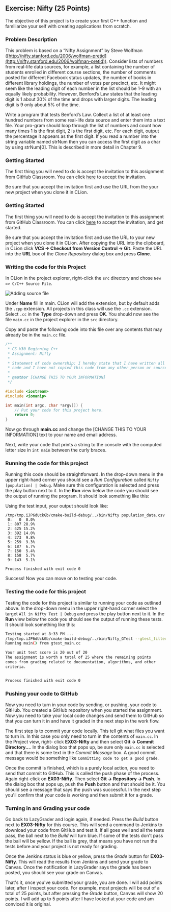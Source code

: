 ## Exercise: Nifty (25 Points)

The objective of this project is to create your first C++ function and familiarize your self with creating applications from scratch.
 
### Problem Description

This problem is based on a “Nifty Assignment” by Steve Wolfman 
([http://nifty.stanford.edu/2006/wolfman-pretid](http://nifty.stanford.edu/2006/wolfman-pretid)). 
Consider lists of numbers from real-life data sources, for example, a 
list containing the number of students enrolled in different course 
sections, the number of comments posted for different Facebook status 
updates, the number of books in different library holdings, the number 
of votes per precinct, etc. It might seem like the leading digit of each 
number in the list should be 1–9 with an equally likely probability. 
However, Benford’s Law states that the leading digit is 1 about 30% of 
the time and drops with larger digits. The leading digit is 9 only about 
5% of the time. 

Write a program that tests Benford’s Law. Collect a list of at least one 
hundred numbers from some real-life data source and enter them into a 
text file. Your pro-gram should loop through the list of numbers and 
count how many times 1 is the first digit, 2 is the first digit, etc. 
For each digit, output the percentage it appears as the first digit. If 
you read a number into the string variable named strNum then you can 
access the first digit as a char by using strNum[0]. This is described 
in more detail in Chapter 9.  

### Getting Started

The first thing you will need to do is accept the invitation to this assignment
from GitHub Classroom. You can click [here](https://classroom.github.com/a/BsNR5j9E) to accept the invitation. 

Be sure that you accept the invitation first and use the URL from
the your new project when you clone it in CLion.

### Getting Started

The first thing you will need to do is accept the invitation to this 
assignment from GitHub Classroom. You can click 
[here](https://classroom.github.com/a/58TIHTBb) to accept the 
invitation, and get started.

Be sure that you accept the invitation first and use the URL to your new project when you clone it in CLion. After copying
the URL into the clipboard, in CLion click **VCS -> Checkout from Version Control -> Git**. Paste the URL into the **URL** box of the _Clone Repository_ dialog box and press **Clone**.

### Writing the code for this Project

In CLion in the project explorer, right-click the `src` directory
and chose `New => C/C++ Source File`. 

![Adding source file](https://github.com/sbcc-cs140-fall2018/Course-Information/wiki/images/03_new_source_file.png)

Under **Name** fill in
main. CLion will add the extension, but by default 
adds the `.cpp` extension. All projects in this class will
use the `.cc` extension. Select `.cc` in the **Type** drop-down
and press **OK**. You should now see the file `main.cc` in
the project explorer in the `src` directory.

Copy and paste the following code into this file over any
contents that may already be in the `main.cc` file.

```cpp
/**
 * CS V30 Beginning C++
 * Assignment: Nifty
 * 
 * Statement of code ownership: I hereby state that I have written all of this
 * code and I have not copied this code from any other person or source.
 * 
 * @author [CHANGE THIS TO YOUR INFORMATION]
 */

#include <iostream>
#include <iomanip>

int main(int argc, char *argv[]) {
    // Put your code for this project here.
    return 0;
}
```

Now go through **main.cc** and change the [CHANGE THIS TO YOUR INFORMATION] text to your name and email address.

Next, write your code that prints a string to the console with the computed letter size in `int main` between the curly braces.

### Running the code for this project

Running this code should be straightforward. In the drop-down 
menu in the upper right-hand corner you should see a *Run
Configuration* called `Nifty [population] | Debug`. Make sure this 
configuration is selected and press the play button next to it.
In the **Run** view below the code you should see the output 
of running the program. It should look something like this:

Using the test input, your output should look like:

```
/tmp/tmp.iJP6dUckGb/cmake-build-debug/../bin/Nifty population_data.csv
 0:   0	 0.0%
 1: 807	28.9%
 2: 425	15.2%
 3: 392	14.0%
 4: 273	 9.8%
 5: 259	 9.3%
 6: 187	 6.7%
 7: 150	 5.4%
 8: 158	 5.7%
 9: 143	 5.1%

Process finished with exit code 0
```

Success! Now you can move on to testing your code.

### Testing the code for this project

Testing the code for this project is similar to running your code
as outlined above. In the drop-down menu in the upper right-hand
corner select the target `All in Nifty Test | Debug` and press the 
play button next to it. In the **Run** view below the code you should
see the output of running these tests. It should look something
like this:

```bash
Testing started at 8:33 PM ...
/tmp/tmp.iJP6dUckGb/cmake-build-debug/../bin/Nifty_GTest --gtest_filter=* --gtest_color=no
Running main() from gtest_main.cc

Your unit test score is 20 out of 20
The assignment is worth a total of 25 where the remaining points
comes from grading related to documentation, algorithms, and other
criteria.


Process finished with exit code 0
```

### Pushing your code to GitHub

Now you need to turn in your code by sending, or pushing, your code to GitHub. You created a 
GitHub repository when you started the assignment. Now you need to take your local code changes
and send them to GitHub so that you can turn it in and have it graded in the next step in the
work flow.

The first step is to commit your code locally. This tell git what files you want to turn in. In 
this case you only need to turn in the contents of `main.cc`. In the Project view, right-
click **EX03-Nifty** and then select **Git -> Commit Directory...**. In the dialog box that
pops up, be sure only `main.cc` is selected and that there is some text in the _Commit 
Message_ box. A good commit message would be something like `Committing code to get a good grade`.

Once the commit is finished, which is a purely local action, you need to send that commit to 
GitHub. This is called the push phase of the process. Again right-click on **EX03-Nifty**.
Then select **Git -> Repository -> Push**. In the dialog box that pops up, push the **Push** button
and that should be it. You should see a message that says the push was successful. In the next
step you'll confirm that your code is working and then submit it for a grade.

### Turning in and Grading your code

Go back to LazyGrader and login again, if needed. Press the _Build_ button next to 
**EX03-Nifty** for this course. This will send a command to Jenkins to download your code
from GitHub and test it. If all goes well and all the tests pass, the ball next to the _Build_
will turn blue. If some of the tests don't pass the ball will be yellow. If the ball is grey,
that means you have not run the tests before and your project is not ready for grading.

Once the Jenkins status is blue or yellow, press the _Grade_ button for **EX03-Nifty**.
This will read the results from Jenkins and send your grade to Canvas. Once the notification in 
LazyGrader says the grade has been posted, you should see your grade on Canvas.

That's it, once you've submitted your grade, you are done. I will add points later, after I
inspect your code. For example, most projects will be out of a total of 25 points, but after 
pressing the _Grade_ button, Canvas will show 20 points. I will add up to 5 points after I have
looked at your code and am conviced it is original.
